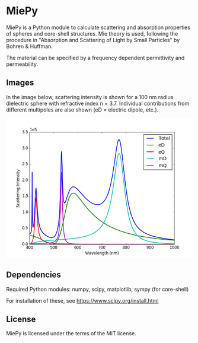 MiePy
==============
MiePy is a Python module to calculate scattering and absorption properties of spheres and core-shell structures. Mie theory is used, following the procedure in "Absorption and Scattering of Light by Small Particles" by Bohren & Huffman.

The material can be specified by a frequency dependent permittivity and permeability.


Images
--------------
In the image below, scattering intensity is shown for a 100 nm radius dielectric sphere with refractive index n = 3.7. Individual contributions from different multipoles are also shown (eD = electric dipole, etc.).

<p align="center">
  <img src="images/sphere_scattering.png?raw=true" width="600">
</p>


Dependencies
--------------
Required Python modules: numpy, scipy, matplotlib, sympy (for core-shell)

For installation of these, see https://www.scipy.org/install.html


License
--------------
MiePy is licensed under the terms of the MIT license.
